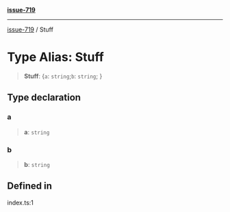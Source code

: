 [**issue-719**](../README.md)

***

[issue-719](../README.md) / Stuff

# Type Alias: Stuff

> **Stuff**: \{`a`: `string`;`b`: `string`; \}

## Type declaration

### a

> **a**: `string`

### b

> **b**: `string`

## Defined in

index.ts:1
